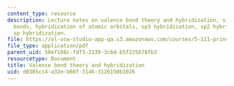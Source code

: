 ```yaml
---
content_type: resource
description: Lecture notes on valence bond theory and hybridization, sigma and pi
  bonds, hybridization of atomic orbitals, sp3 hybridization, sp2 hybridization, and
  sp hybridization.
file: https://ol-ocw-studio-app-qa.s3.amazonaws.com/courses/5-111-principles-of-chemical-science-fall-2008/d0305cc4a32eb60f31463126150b1026_lecnotes15.pdf
file_type: application/pdf
parent_uid: 50ef108c-fdf3-2139-3c6d-b5f225678fb3
resourcetype: Document
title: Valence bond theory and hybridization
uid: d0305cc4-a32e-b60f-3146-3126150b1026
---
```

